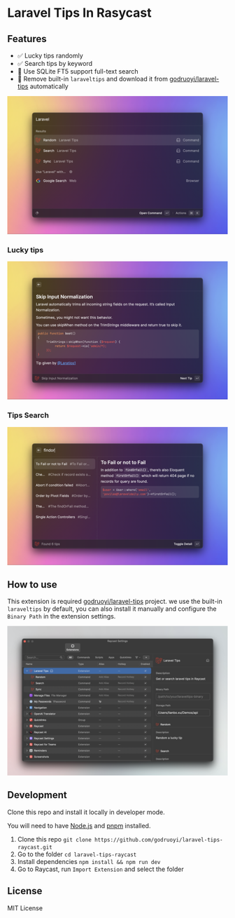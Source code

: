 <h1>Laravel Tips In Rasycast</h1>

## Features

- ✅ Lucky tips randomly
- ✅ Search tips by keyword
- 👀 Use SQLite FT5 support full-text search
- 👀 Remove built-in `laraveltips` and download it from [godruoyi/laravel-tips](https://github.com/godruoyi/laravel-tips)
  automatically

![List](metadata/0.png)

### Lucky tips

![Random Tip](metadata/1.png)

### Tips Search

![Search](metadata/2.png)

## How to use

This extension is required [godruoyi/laravel-tips](https://github.com/godruoyi/laravel-tips) project. we use the
built-in `laraveltips` by default, you can also install it manually and configure the `Binary Path` in the extension
settings.

![Initial set-up](assets/setting.png)

## Development

Clone this repo and install it locally in developer mode.

You will need to have [Node.js](https://nodejs.org) and [pnpm](https://pnpm.io/) installed.

1. Clone this repo `git clone https://github.com/godruoyi/laravel-tips-raycast.git`
2. Go to the folder `cd laravel-tips-raycast`
3. Install dependencies `npm install && npm run dev`
4. Go to Raycast, run `Import Extension` and select the folder

## License

MIT License

